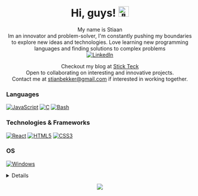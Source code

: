 <h1 align="center">Hi, guys! <img src="https://github.com/wervlad/wervlad/assets/24524555/766d336d-b87d-44ba-807c-c51de2bc6b4d" width="28px" alt="👋"></h1>

<p align="center">
My name is Stiaan<br> 
Im an innovator and problem-solver, I'm constantly pushing my boundaries to explore new ideas and technologies. Love learning new programming languages and finding solutions to complex problems<br>
   <a href="https://www.linkedin.com/in/stiaan-bekker">
        <img src="https://img.shields.io/badge/LinkedIn-blue?style=flat-square&logo=linkedin" alt="LinkedIn">
    </a>
  </p>
  <p align="center">
  Checkout my blog at <a href="stickteck.blogspot.com">Stick Teck</a><br>
  Open to collaborating on interesting and innovative projects.<br>
  Contact me at <a href="stianbekker@gmail.com">stianbekker@gmail.com</a> if interested in working together.
</p>
  
### Languages
[![JavaScript](https://img.shields.io/badge/javascript-black?style=for-the-badge&logo=javascript)](https://github.com/stikie123)
[![C](https://img.shields.io/badge/c-black?style=for-the-badge&logo=c)](https://github.com/stikie123)
[![Bash](https://img.shields.io/badge/bash-black?style=for-the-badge&logo=gnu-bash&logoColor=white)](https://github.com/stikie123)

### Technologies & Frameworks
[![React](https://img.shields.io/badge/react-black?style=for-the-badge&logo=react)](https://github.com/stikie123)
[![HTML5](https://img.shields.io/badge/html5-black?style=for-the-badge&logo=html5)](https://hub.docker.com)
[![CSS3](https://img.shields.io/badge/css3-black?style=for-the-badge&logo=css3)](https://hub.docker.com)

### OS
[![Windows](https://img.shields.io/badge/Windows-black?style=for-the-badge&logo=Windows)](https://github.com/stikie123)

<details>
<p align="center">
  <a href="https://github.com/stikie123">
    <img src="http://github-profile-summary-cards.vercel.app/api/cards/profile-details?username=stikie123&theme=transparent" />
  </a>
  <a href="https://github.com/stikie123">
    <img src="https://github-readme-streak-stats.herokuapp.com/?user=stikie123&hide_border=true&card_width=338&theme=transparent" />
  </a>
  <a href="https://github.com/stikie123">
    <img src="http://github-profile-summary-cards.vercel.app/api/cards/stats?username=stikie123&theme=transparent" />
  </a>
</p>
</details>

<p align="center">
  <a href="https://github.com/stikie123">
    <img src="https://komarev.com/ghpvc/?username=stikie123&color=blue&style=flat)" />
  </a>
</p>

